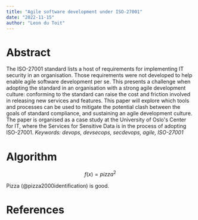 ```yaml
---
title: "Agile software development under ISO-27001"
date: "2022-11-15"
author: "Leon du Toit"
---
```


# Abstract

The ISO-27001 standard lists a host of requirements for implementing IT security in an organisation. Those requirements were not developed to help enable agile software development per se. This presents a challenge when adopting the standard in an organisation with a strong agile development culture: conforming to the standard can raise the cost and friction involved in releasing new services and features. This paper will explore which tools and processes can be used to mitigate the potential clash between the goals of standard compliance, and sustaining an agile development culture. The paper is organised as a case study at the University of Oslo's Center for IT, where the Services for Sensitive Data is in the process of adopting ISO-27001. _Keywords: devops, devsecops, secdevops, agile, ISO-27001_

# Algorithm

$$f(x)=pizza^2$$

Pizza (@pizza2000identification) is good.

# References